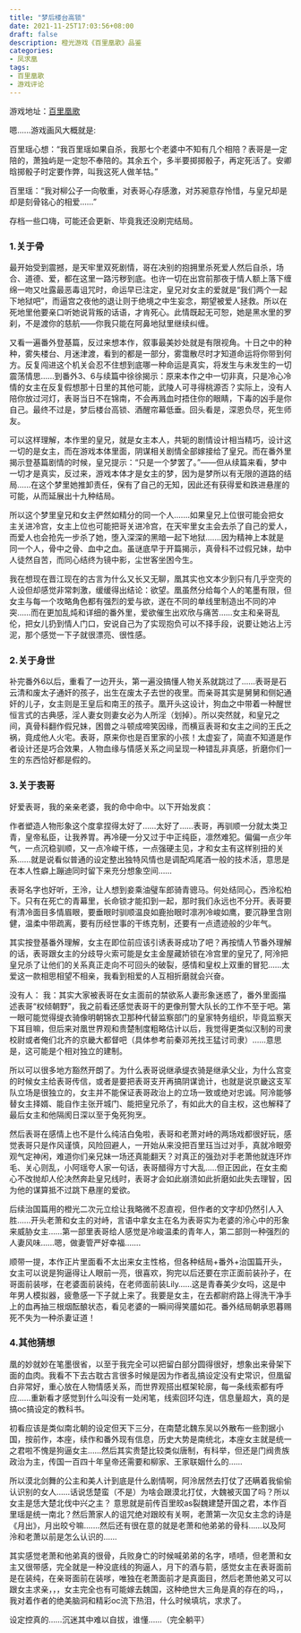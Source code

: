 ```yaml
---
title: "梦后楼台高锁"
date: 2021-11-25T17:03:56+08:00
draft: false
description: 橙光游戏《百里凰歌》品鉴
categories: 
- 凤求凰
tags:
- 百里凰歌
- 游戏评论
---
```


游戏地址：[百里凰歌](https://www.66rpg.com/game/59252)

嗯......游戏画风大概就是:

百里瑶心想：“我百里瑶如果自杀，我那七个老婆中不知有几个相陪？表哥是一定陪的，萧独屿是一定恕不奉陪的。其余五个，多半要掷掷骰子，再定死活了。安卿晗掷骰子时定要作弊，叫我这死人做羊牯。”

百里瑶：“我对柳公子一向敬重，对表哥心存感激，对苏昶意存怜惜，与皇兄却是却是刻骨铭心的相爱……”

存档一些口嗨，可能还会更新、毕竟我还没刷完结局。

### 1.关于骨

最开始受到震撼，是天牢里双死剧情，哥在决别的抱拥里杀死爱人然后自杀，场合、道德、爱，都在这里一路污秽到底。也许一切在出宫前那夜于情人额上落下缠绵一吻又吐露最恶毒诅咒时，命运早已注定，皇兄对女主的爱就是“我们两个一起下地狱吧”，而逼宫之夜他的退让则于绝境之中生妄念，期望被爱人拯救。所以在死地里他要亲口听她说背叛的话语，才肯死心。此情既起无可恕，她是黑水里的罗刹，不是渡你的慈航——你我只能在阿鼻地狱里继续纠缠。

又看一遍番外登基篇，反过来想本作，叙事最美妙处就是有限视角。十日之中的种种，雾失楼台、月迷津渡，看到的都是一部分，雾霭散尽时才知道命运将你带到何方。反复闯进这个机关会忍不住想到底哪一种命运是真实，将发生与未发生的一切震荡情思......到番外3、6与续篇中徐徐揭示：原来本作之中一切非真，只是冷心冷情的女主在反复假想那十日里的其他可能，武陵人可寻得桃源否？实际上，没有人陪你放过河灯，表哥当日不在锦南，不会再溅血时捂住你的眼睛，下毒的凶手是你自己。最终不过是，梦后楼台高锁、酒醒帘幕低垂。回头看是，深恩负尽，死生师友。

可以这样理解，本作里的皇兄，就是女主本人，共轭的剧情设计相当精巧，设计这一切的是女主，而在游戏本体里面，阴谋相关剧情全部嫁接给了皇兄。而在番外里揭示登基篇剧情的时候，皇兄提示：“只是一个梦罢了。”——但从续篇来看，梦中一切才是真实，反过来，游戏本体才是女主的梦，因为是梦所以有无限的道路的结局......在这个梦里她推卸责任，保有了自己的无知，因此还有获得爱和跌进悬崖的可能，从而延展出十九种结局。

所以这个梦里皇兄和女主俨然如精分的同一个人.......如果皇兄上位很可能会把女主关进冷宫，女主上位也可能把哥关进冷宫，在天牢里女主会去杀了自己的爱人，而爱人也会抢先一步杀了她，堕入深深的黑暗一起下地狱.......因为精神上本就是同一个人，骨中之骨、血中之血。虽谜底早于开篇揭示，真骨科不过假兄妹，劫中人徒然自苦，而同心结终为镜中影，尘世客坐困今生。

我在想现在晋江现在的古言为什么又长又无聊，凰其实也文本少到只有几乎空壳的人设但却感觉非常刺激，缓缓得出结论：欲望。凰虽然分给每个人的笔墨有限，但女主与每一个攻略角色都有强烈的爱与欲，遂在不同的单线里制造出不同的冲突……而在更加乱炖和详细的番外里，爱欲催生出欢欣与痛苦……女主和亲哥乱伦，把女儿扔到情人门口，安说自己为了实现抱负可以不择手段，说要让她沾上污泥，那个感觉一下子就很漂亮、很性感。

### 2.关于身世

补完番外6以后，重看了一边开头，第一遍没搞懂人物关系就跳过了......表哥是石云清和废太子通奸的孩子，出生在废太子去世的夜里。而亲哥其实是舅舅和侧妃通奸的儿子，女主则是王皇后和南王的孩子。凰开头这设计，狗血之中带着一种醒世恒言式的古典感，淫人妻女则妻女必为人所淫（划掉）。所以突然就，和皇兄之间，真骨科翻作假兄妹，困兽之斗顿成啼笑因缘，而横亘表哥和女主之间的王氏之祸，竟成他人火宅。表哥，原来你也是百里家的小孩！太虚妄了，简直不知道是作者设计还是巧合效果，人物血缘与情感关系之间呈现一种错乱非真感，折磨你们一生的东西恰好都是假的。

### 3.关于表哥

好爱表哥，我的亲亲老婆，我的命中命中。以下开始发疯：

作者塑造人物形象这个度拿捏得太好了……太好了……表哥，再驯顺一分就太类卫青，皇帝私臣，让我养胃。再冷硬一分又过于中正纯臣，凛然难犯。偏偏一点少年气，一点沉稳驯顺，又一点冷峻干练，一点强硬主见，才和女主有这样别扭的关系……就是说看似普通的设定整出独特风情也是调配鸡尾酒一般的技术活，意思是在本人性癖上蹦迪同时留下来充分想象空间……

表哥名字也好听，王泠，让人想到妾乘油璧车郎骑青骢马。何处结同心，西泠松柏下。只有在死亡的青幕里，长命锁才能扣到一起，那时我们永远也不分开。表哥要有清冷面目多情眉眼，要垂眼时驯顺温良如鹿抬眼时凛冽冷峻如鹰，要沉静里含刚健，温柔中带疏离，要有历经世事的干练克制，还要有一点遗迹般的少年气。

其实按登基番外理解，女主在即位前应该引诱表哥成功了吧？再按情人节番外理解的话，表哥跟女主的分歧导火索可能是女主金屋藏娇锁在冷宫里的皇兄了, 阿泠把皇兄杀了让他们的关系真正走向不可回头的破裂，感情和皇权上双重的冒犯……太爱这一款相思相望不相亲，我看到相爱的人互相折磨就会兴奋。

没有人：
我：其实大家被表哥在女主面前的禁欲系人妻形象迷惑了，番外里面描述表哥“权倾朝野”，我之前看还感觉表哥干的更像刑警大队长的工作不至于吧。第一眼可能觉得缇衣骑像明朝锦衣卫那种代替监察部门的皇家特务组织，毕竟监察天下耳目嘛，但后来对凰世界观和贵楚制度粗略估计以后，我觉得更类似汉制的司隶校尉或者俺们北齐的京畿大都督吧（具体参考前秦邓羌找王猛讨司隶）……意思是，这可能是个相对独立的建制。

所以可以很多地方豁然开朗了。为什么表哥说继承缇衣骑是继承父业，为什么宫变的时候女主给表哥传信，或者是要把表哥支开再搞阴谋诡计，也就是说京畿这支军队立场是很独立的，女主并不能保证表哥政治上的立场一致或绝对忠诚。阿泠能够替女主择婿、能自作主张开城门、能把皇兄杀了，有如此大的自主权，这也解释了最后女主和他隔阂日深以至于兔死狗烹。

然后表哥在感情上也不是什么纯洁白兔啦，表哥和老萧对峙的两场戏都很好玩，感觉表哥只是作风谨慎，风险回避人，一开始从来没把百里珏当过对手，真就冷眼旁观气定神闲，难道你们亲兄妹一场还真能翻天？对真正的强劲对手老萧他就连环炸毛、关心则乱，小阿瑶夸人家一句话，表哥醋得方寸大乱.....但正因此，在女主痴心不改抛却人伦决然奔赴皇兄线时，表哥才会如此崩溃如此折磨如此失去理智，因为他的谋算抵不过跳下悬崖的爱欲。

后续治国篇用的橙光二次元立绘让我略微不忍直视，但作者的文字却仍然引人入胜……开头老萧和女主的对峙，言语中拿女主在名为表哥实为老婆的泠心中的形象来威胁女主……第一部里表哥给人感觉是冷峻温柔的青年人，第二部则一种强烈的人妻风味......嗯，做妻管严好幸福.......

顺带一提，本作正片里面看不太出来女主性格，但各种结局+番外+治国篇开头，女主可以说是狗逼得让人眼前一亮，很喜欢，狗完以后还要在宗正面前装孙子，在哥面前装嗲，在老婆面前装纯，在老师面前装Lily……这是青春美少女吗，这是中年男人模拟器，疲惫感一下子就上来了。我要是女主，在去都尉府路上得洗干净手上的血再抽三根烟酝酿状态，看见老婆的一瞬间得笑靥如花。番外结局朝承恩暮赐死不失为一种杀妻证道！

### 4.其他猜想

凰的妙就妙在笔墨很省，以至于我完全可以把留白部分圆得很好，想象出来骨架下面的血肉。我看不下去古耽古言很多时候是因为作者乱搞设定没有史常识，但凰留白非常好，重心放在人物情感关系，而世界观搭出框架轮廓，每一条线索都有呼应……重新看才感觉到什么叫没有一处闲笔，线索回环勾连，信息量超大，真的是搞oc搞设定的教科书。

初看应该是类似南北朝的设定但天下三分，在南楚北魏东吴以外散布一些割据小国，按前作，本座，续作和番外现有信息，历史大势是南统北，本座女主就是统一之君啦不愧是狗逼女主……然后其实贵楚比较类似唐制，有科举，但还是门阀贵族政治为主，传国一百四十年皇帝还需要和柳家、王家联姻什么的……

所以漠北剑舞的公主和美人计到底是什么剧情啊，阿泠居然去打仗了还瞒着我偷偷认识别的女人……话说恁楚蛮（不是）为啥会跟漠北打仗，大魏被灭国了吗？所以女主是恁大楚北伐中兴之主？ 意思就是前传百里皎as裂魏建楚开国之君，本作百里瑶是统一南北？然后萧家人的诅咒绝对跟皎有关啊，老萧第一次见女主念的诗是《月出》，月出皎兮嘛.......然后还有很在意的就是老萧和他弟弟的骨科……以及阿泠和老萧以前是怎么认识的……

其实感觉老萧和他弟真的很骨，兵败身亡的时候喊弟弟的名字，啧啧，但老萧和女主又很带感，完全就是一种没底线的狗逼人，月下的酒与箭，感觉女主在表哥面前是在装纯，在亲哥面前在装嗲，唯独在老萧面前才是真面目，然后老萧他弟又可以跟女主求亲，，，女主完全也有可能嫁去魏国，这种绝世大三角是真的存在的吗，，我对着作者的绝美脑洞和精彩oc流下热泪，什么时候填坑，求求了。

设定控真的……沉迷其中难以自拔，谁懂……（完全躺平）

























